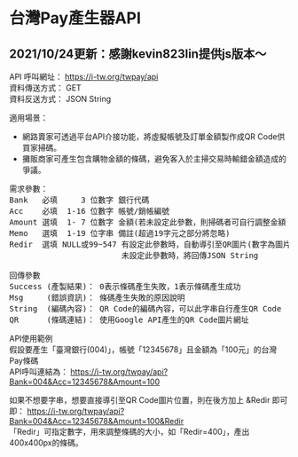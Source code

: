 # 台灣Pay產生器API

2021/10/24更新：感謝kevin823lin提供js版本～
-----

API 呼叫網址： https://i-tw.org/twpay/api<BR>
資料傳送方式： GET<BR>
資料反送方式： JSON String

適用場景：<BR>
* 網路賣家可透過平台API介接功能，將虛擬帳號及訂單金額製作成QR Code供買家掃碼。<BR>
* 攤販商家可產生包含購物金額的條碼，避免客入於主掃交易時輸錯金額造成的爭議。<BR>

<pre>
需求參數：
Bank   必填     3 位數字 銀行代碼
Acc    必填  1-16 位數字 帳號/銷帳編號
Amount 選填  1- 7 位數字 金額(若未設定此參數，則掃碼者可自行調整金額；不合法的參數將忽略)
Memo   選填  1-19 位字串 備註(超過19字元之部分將忽略)
Redir  選填 NULL或99~547 有設定此參數時，自動導引至QR圖片(數字為圖片像素)
                        未設定此參數時，將回傳JSON String

回傳參數
Success (產製結果)： 0表示條碼產生失敗，1表示條碼產生成功
Msg     (錯誤資訊)： 條碼產生失敗的原因說明
String  (編碼內容)： QR Code的編碼內容，可以此字串自行產生QR Code
QR      (條碼連結)： 使用Google API產生的QR Code圖片網址
</pre>

API使用範例<BR>
假設要產生「臺灣銀行(004)」，帳號「12345678」且金額為「100元」的台灣Pay條碼<BR>
API呼叫連結為： https://i-tw.org/twpay/api?Bank=004&Acc=12345678&Amount=100<BR>

如果不想要字串，想要直接導引至QR Code圖片位置，則在後方加上 &Redir 即可<BR>
即： https://i-tw.org/twpay/api?Bank=004&Acc=12345678&Amount=100&Redir<BR>
「Redir」可指定數字，用來調整條碼的大小，如「Redir=400」，產出400x400px的條碼。
